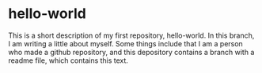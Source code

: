 # hello-world
This is a short description of my first repository, hello-world.
In this branch, I am writing a little about myself. Some things include that I am a person who made a github repository, and this depository contains a branch with a readme file, which contains this text.

